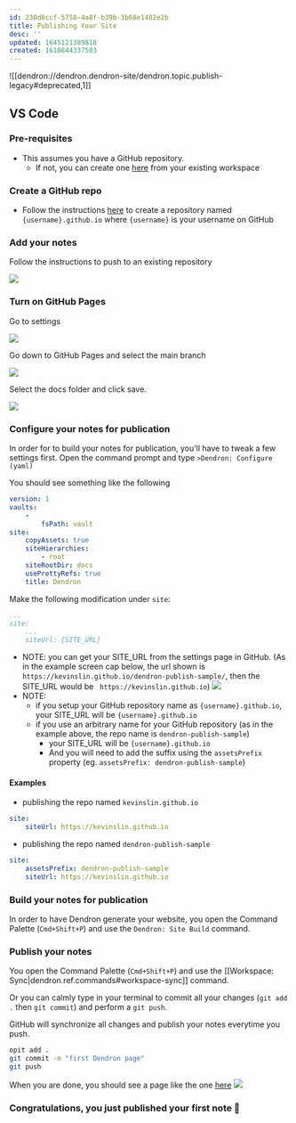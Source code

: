 ```yaml
---
id: 230d0ccf-5758-4a8f-b39b-3b68e1482e2b
title: Publishing Your Site
desc: ''
updated: 1645121389818
created: 1610844337503
---
```


![[dendron://dendron.dendron-site/dendron.topic.publish-legacy#deprecated,1]]

## VS Code

### Pre-requisites 
- This assumes you have a GitHub repository. 
    - If not, you can create one [here](https://github.com/new) from your existing workspace

### Create a GitHub repo
- Follow the instructions [here](https://pages.github.com/) to create a repository named `{username}.github.io` where `{username}` is your username on GitHub

### Add your notes 
Follow the instructions to push to an existing repository

![](https://foundation-prod-assetspublic53c57cce-8cpvgjldwysl.s3-us-west-2.amazonaws.com/assets/images/publishv2.github.jpg)

### Turn on GitHub Pages

Go to settings

![](https://foundation-prod-assetspublic53c57cce-8cpvgjldwysl.s3-us-west-2.amazonaws.com/assets/images/publishv2.github-settings.jpg)

Go down to GitHub Pages and select the main branch

![](https://foundation-prod-assetspublic53c57cce-8cpvgjldwysl.s3-us-west-2.amazonaws.com/assets/images/publishv2.github-pages.jpg)

Select the docs folder and click save.

![](https://foundation-prod-assetspublic53c57cce-8cpvgjldwysl.s3-us-west-2.amazonaws.com/assets/images/publishv2.github-docs.jpg)

### Configure your notes for publication

In order for to build your notes for publication, you'll have to tweak a few settings first. Open the command prompt and type `>Dendron: Configure (yaml)`

You should see something like the following

```yml
version: 1
vaults:
    -
        fsPath: vault
site:
    copyAssets: true
    siteHierarchies:
        - root
    siteRootDir: docs
    usePrettyRefs: true
    title: Dendron
```

Make the following modification under `site`:

```yml
...
site:
    ...
    siteUrl: {SITE_URL}
```

- NOTE: you can get your SITE_URL from the settings page in GitHub. (As in the example screen cap below, the url shown is `https://kevinslin.github.io/dendron-publish-sample/`, then the SITE_URL would be ` https://kevinslin.github.io`)
![](https://foundation-prod-assetspublic53c57cce-8cpvgjldwysl.s3-us-west-2.amazonaws.com/assets/images/publishv2.github-url.jpg)
- NOTE: 
    - if you setup your GitHub repository name as `{username}.github.io`, your SITE_URL will be `{username}.github.io`
    - if you use an arbitrary name for your GitHub repository (as in the example above, the repo name is `dendron-publish-sample`)
      - your SITE_URL will be `{username}.github.io`
      - And you will need to add the suffix using the `assetsPrefix` property (eg. `assetsPrefix: dendron-publish-sample`)

#### Examples
- publishing the repo named `kevinslin.github.io`

```yml
site:
    siteUrl: https://kevinslin.github.io
```

- publishing the repo named `dendron-publish-sample`

```yml
site:
    assetsPrefix: dendron-publish-sample
    siteUrl: https://kevinslin.github.io
```

### Build your notes for publication

In order to have Dendron generate your website, you open the Command Palette (`Cmd+Shift+P`) and use the `Dendron: Site Build` command.

### Publish your notes

You open the Command Palette (`Cmd+Shift+P`) and use the [[Workspace: Sync|dendron.ref.commands#workspace-sync]] command.

Or you can calmly type in your terminal to commit all your changes (`git add .` then `git commit`) and perform a `git push`.

GitHub will synchronize all changes and publish your notes everytime you push.

```bash
opit add .
git commit -m "first Dendron page"
git push
```

When you are done, you should see a page like the one [here](https://kevinslin.github.io/dendron-publish-sample/)
![](https://foundation-prod-assetspublic53c57cce-8cpvgjldwysl.s3-us-west-2.amazonaws.com/assets/images/publishv2.den-wel.jpg)


### Congratulations, you just published your first note 🌱
